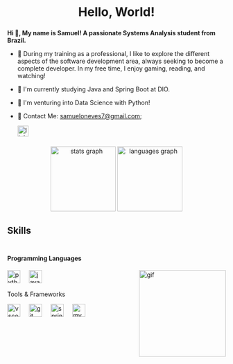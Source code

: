 <h1 align="center">Hello, World!</h1>

###



###

**Hi 👋, My name is Samuel! A passionate Systems Analysis student from Brazil.**
- 🌌 During my training as a professional, I like to explore the different aspects of the software development area, always seeking to become a complete developer. In my free time, I enjoy gaming, reading, and watching!
- 🌱 I'm currently studying Java and Spring Boot at DIO.
- 🚀 I'm venturing into Data Science with Python!
- 📧 Contact Me: samueloneves7@gmail.com;

  <div align="left">
  <a href="https://www.linkedin.com/in/samuel-neves-61302a228/" target="_blank">
    <img src="https://img.shields.io/static/v1?message=LinkedIn&logo=linkedin&label=&color=0077B5&logoColor=white&labelColor=&style=for-the-badge" height="25" alt="linkedin logo"  />
  </a>
</div>

###


<div align="center">
  <img src="https://github-readme-stats.vercel.app/api?username=SamuelNevesO&hide_title=false&hide_rank=false&show_icons=true&include_all_commits=true&count_private=true&disable_animations=false&theme=algolia&locale=en&hide_border=false" height="150" alt="stats graph"  />
  <img src="https://github-readme-stats.vercel.app/api/top-langs?username=SamuelNevesO&locale=en&hide_title=false&layout=compact&card_width=320&langs_count=5&theme=algolia&hide_border=true" height="150" alt="languages graph"  />
</div>

###



<h2 align="left">Skills</h2>

###

<div style="display: flex; align-items: flex-start;">
  <div style="flex: 1;">
    <h4 align="left">Programming Languages</h4>
    <div align="left">
      <img src="https://cdn.jsdelivr.net/gh/devicons/devicon/icons/python/python-original.svg" height="30" alt="python logo" />
      <img width="12" />
      <img src="https://cdn.jsdelivr.net/gh/devicons/devicon/icons/java/java-original.svg" height="30" alt="java logo" />
      <img align="right" height="200" src="https://i.pinimg.com/originals/41/81/40/4181408a447ca1a0efafa337b605e356.gif" alt="gif" />
    </div>
    <p align="left">Tools & Frameworks</p>
    <div align="left">
      <img src="https://cdn.jsdelivr.net/gh/devicons/devicon/icons/vscode/vscode-original.svg" height="30" alt="vscode logo" />
      <img width="12" />
      <img src="https://cdn.jsdelivr.net/gh/devicons/devicon/icons/git/git-original.svg" height="30" alt="git logo" />
      <img width="12" />
      <img src="https://cdn.jsdelivr.net/gh/devicons/devicon/icons/spring/spring-original.svg" height="30" alt="spring logo" />
        <img width="12" />
      <img src="https://cdn.jsdelivr.net/gh/devicons/devicon/icons/mysql/mysql-original.svg" height="30" alt="mysql logo"  />
    </div>
  </div>
</div>



###
